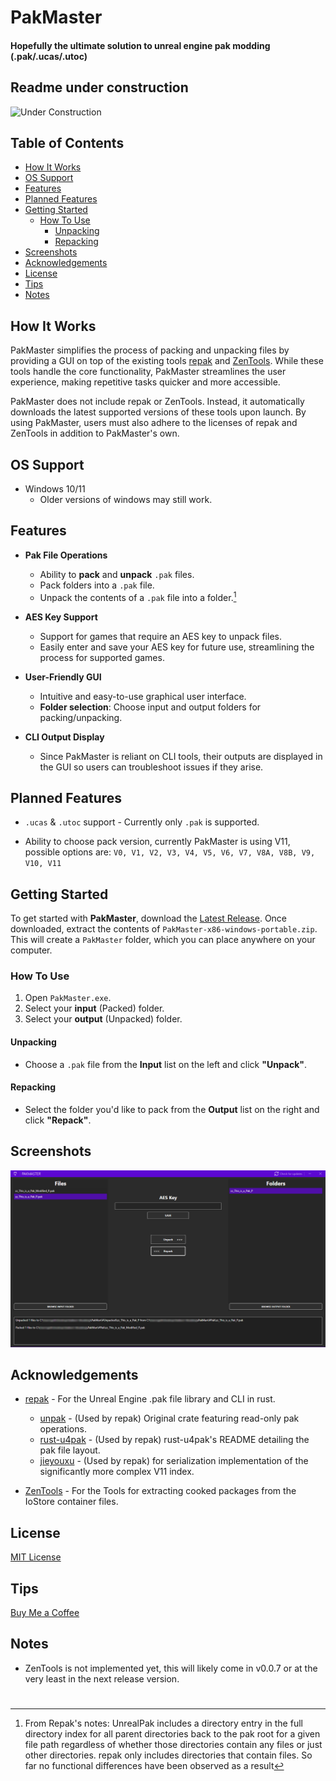 # PakMaster

#### Hopefully the ultimate solution to unreal engine pak modding (.pak/.ucas/.utoc)

## Readme under construction
<img src="https://i.imgflip.com/1u2oyu.jpg" alt="Under Construction" width="300">

## Table of Contents

- [How It Works](#how-it-works)
- [OS Support](#os-support)
- [Features](#features)
- [Planned Features](#planned-features)
- [Getting Started](#getting-started)
  - [How To Use](#how-to-use)
    - [Unpacking](#unpacking)
    - [Repacking](#repacking)
- [Screenshots](#screenshots)
- [Acknowledgements](#acknowledgements)
- [License](#license)
- [Tips](#tips)
- [Notes](#notes)

## How It Works

PakMaster simplifies the process of packing and unpacking files by providing a GUI on top of the existing tools [repak](https://github.com/trumank/repak) and [ZenTools](https://github.com/LongerWarrior/ZenTools). 
While these tools handle the core functionality, PakMaster streamlines the user experience, making repetitive tasks quicker and more accessible.

PakMaster does not include repak or ZenTools. 
Instead, it automatically downloads the latest supported versions of these tools upon launch. 
By using PakMaster, users must also adhere to the licenses of repak and ZenTools in addition to PakMaster's own.

## OS Support
- Windows 10/11
  - Older versions of windows may still work.

## Features

- **Pak File Operations**
  - Ability to **pack** and **unpack** `.pak` files.
  - Pack folders into a `.pak` file.
  - Unpack the contents of a `.pak` file into a folder.[^1]

- **AES Key Support**
  - Support for games that require an AES key to unpack files.
  - Easily enter and save your AES key for future use, streamlining the process for supported games.

- **User-Friendly GUI**
  - Intuitive and easy-to-use graphical user interface.
  - **Folder selection**: Choose input and output folders for packing/unpacking.

- **CLI Output Display**
  - Since PakMaster is reliant on CLI tools, their outputs are displayed in the GUI so users can troubleshoot issues if they arise.

## Planned Features

- `.ucas` & `.utoc` support - Currently only `.pak` is supported.

- Ability to choose pack version, currently PakMaster is using V11, possible options are: `V0, V1, V2, V3, V4, V5, V6, V7, V8A, V8B, V9, V10, V11`

## Getting Started

To get started with **PakMaster**, download the [Latest Release](https://github.com/AriesLR/PakMaster/releases/latest). Once downloaded, extract the contents of `PakMaster-x86-windows-portable.zip`. This will create a `PakMaster` folder, which you can place anywhere on your computer.

### How To Use

1. Open `PakMaster.exe`.
2. Select your **input** (Packed) folder.
3. Select your **output** (Unpacked) folder.

#### Unpacking
- Choose a `.pak` file from the **Input** list on the left and click **"Unpack"**.

#### Repacking
- Select the folder you'd like to pack from the **Output** list on the right and click **"Repack"**.

## Screenshots

![PakMaster](https://raw.githubusercontent.com/AriesLR/PakMaster/refs/heads/main/docs/images/pakmaster-main.png)
 
## Acknowledgements
- [repak](https://github.com/trumank/repak) - For the Unreal Engine .pak file library and CLI in rust.
    - [unpak](https://github.com/bananaturtlesandwich/unpak) - (Used by repak) Original crate featuring read-only pak operations.
    - [rust-u4pak](https://github.com/bananaturtlesandwich/unpak) - (Used by repak) rust-u4pak's README detailing the pak file layout.
    - [jieyouxu](https://github.com/jieyouxu) - (Used by repak) for serialization implementation of the significantly more complex V11 index.

- [ZenTools](https://github.com/LongerWarrior/ZenTools) - For the Tools for extracting cooked packages from the IoStore container files.

## License

[MIT License](LICENSE)

## Tips
[Buy Me a Coffee](https://www.buymeacoffee.com/arieslr)

## Notes

- ZenTools is not implemented yet, this will likely come in v0.0.7 or at the very least in the next release version.

#

[^1]: From Repak's notes: UnrealPak includes a directory entry in the full directory index for all parent directories back to the pak root for a given file path regardless of whether those directories contain any files or just other directories. repak only includes directories that contain files. So far no functional differences have been observed as a result
